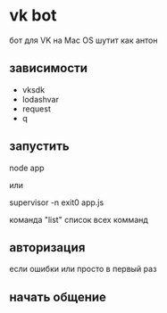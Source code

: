 vk bot
=======
бот для VK на Mac OS 
шутит как антон


зависимости
-----
* vksdk
* lodashvar 
* request
* q


запустить
-------
node app

или

supervisor -n exit0 app.js

команда "list" список всех комманд


авторизация
--------
если ошибки или просто в первый раз


начать общение
--------
